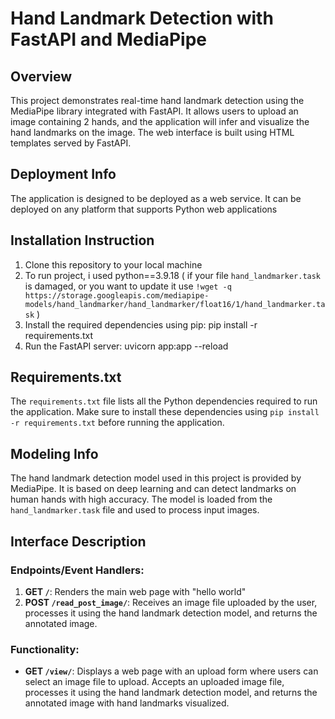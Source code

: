 # Hand Landmark Detection with FastAPI and MediaPipe

## Overview
This project demonstrates real-time hand landmark detection using the MediaPipe library integrated with FastAPI. It allows users to upload an image containing 2 hands, and the application will infer and visualize the hand landmarks on the image. The web interface is built using HTML templates served by FastAPI.

## Deployment Info
The application is designed to be deployed as a web service. It can be deployed on any platform that supports Python web applications

## Installation Instruction
1. Clone this repository to your local machine
2. To run project, i used python==3.9.18
( if your file `hand_landmarker.task` is damaged, or you want to update it use 
`!wget -q https://storage.googleapis.com/mediapipe-models/hand_landmarker/hand_landmarker/float16/1/hand_landmarker.task` )
3. Install the required dependencies using pip:
pip install -r requirements.txt
4. Run the FastAPI server:
uvicorn app:app --reload


## Requirements.txt
The `requirements.txt` file lists all the Python dependencies required to run the application. Make sure to install these dependencies using `pip install -r requirements.txt` before running the application.

## Modeling Info
The hand landmark detection model used in this project is provided by MediaPipe. It is based on deep learning and can detect landmarks on human hands with high accuracy. The model is loaded from the `hand_landmarker.task` file and used to process input images.

## Interface Description
### Endpoints/Event Handlers:
1. **GET `/`**: Renders the main web page with "hello world"
2. **POST `/read_post_image/`**: Receives an image file uploaded by the user, processes it using the hand landmark detection model, and returns the annotated image.

### Functionality:
- **GET `/view/`**: Displays a web page with an upload form where users can select an image file to upload. Accepts an uploaded image file, processes it using the hand landmark detection model, and returns the annotated image with hand landmarks visualized.
